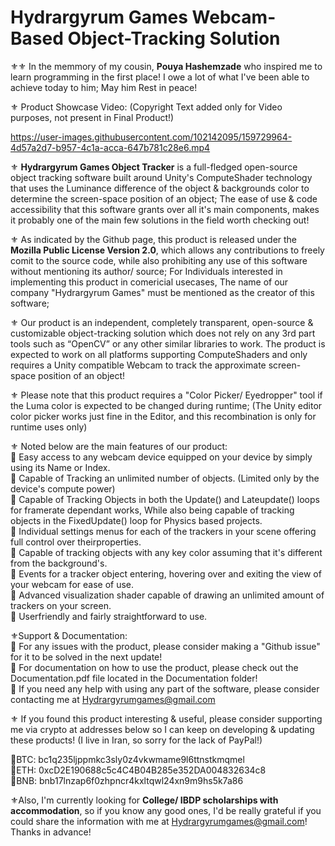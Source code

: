 # Hydrargyrum Games Webcam-Based Object-Tracking Solution 

⚜⚜ In the memmory of my cousin, **Pouya Hashemzade** who inspired me to learn programming in the first place! I owe a lot of what I've been able to achieve today to him; May him Rest in peace! 

⚜ Product Showcase Video: (Copyright Text added only for Video purposes, not present in Final Product!)

https://user-images.githubusercontent.com/102142095/159729964-4d57a2d7-b957-4c1a-acca-647b781c28e6.mp4

⚜ **Hydrargyrum Games Object Tracker** is a full-fledged open-source object tracking software built around Unity's ComputeShader technology that uses the Luminance difference of the object & backgrounds color to determine the screen-space position of an object; The ease of use & code accessibility that this software grants over all it's main components, makes it probably one of the main few solutions in the field worth checking out! 

⚜ As indicated by the Github page, this product is released under the **Mozilla Public License Version 2.0**, which allows any contributions to freely comit to the source code, while also prohibiting any use of this software without mentioning its author/ source; For Individuals interested in implementing this product in comericial usecases, The name of our company "Hydrargyrum Games" must be mentioned as the creator of this software; 

⚜ Our product is an independent, completely transparent, open-source & customizable object-tracking solution which does not rely on any 3rd part tools such as “OpenCV” or any other similar libraries to work. The product is expected to work on all platforms supporting ComputeShaders and only requires a Unity compatible Webcam to track the approximate screen-space position of an object! 

⚜ Please note that this product requires a "Color Picker/ Eyedropper" tool if the Luma color is expected to be changed during runtime; (The Unity editor color picker works just fine in the Editor, and this recombination is only for runtime uses only) 

⚜ Noted below are the main features of our product:
 <br>     🏅 Easy access to any webcam device equipped on your device by simply using its Name or Index.
 <br>     🏅 Capable of Tracking an unlimited number of objects. (Limited only by the device's compute power)
 <br>     🏅 Capable of Tracking Objects in both the Update() and Lateupdate() loops for framerate dependant works, While also being capable of tracking objects in the FixedUpdate() loop for Physics based projects.
 <br>     🏅 Individual settings menus for each of the trackers in your scene offering full control over theirproperties.
 <br>     🏅 Capable of tracking objects with any key color assuming that it's different from the background's.
 <br>     🏅 Events for a tracker object entering, hovering over and exiting the view of your webcam for ease of use.
 <br>     🏅 Advanced visualization shader capable of drawing an unlimited amount of trackers on your screen.
 <br>     🏅 Userfriendly and fairly straightforward to use. 

⚜Support & Documentation:
<br>     🔱 For any issues with the product, please consider making a "Github issue" for it to be solved in the next update!
<br>     🔱 For documentation on how to use the product, please check out the Documentation.pdf file located in the Documentation folder!
<br>     🔱 If you need any help with using any part of the software, please consider contacting me at Hydrargyrumgames@gmail.com 

⚜ If you found this product interesting & useful, please consider supporting me via crypto at addresses below so I can keep on developing & updating these products! (I live in Iran, so sorry for the lack of PayPal!) 

🔱BTC: bc1q235ljppmkc3sly0z4vkwmame9l6ttnstkmqmel
<br>🔱ETH: 0xcD2E190688c5c4C4B04B285e352DA004832634c8
<br>🔱BNB: bnb17lnzap6f0zhpncr4kxltqwl24xn9m9hs5k7a86 

⚜Also, I'm currently looking for **College/ IBDP scholarships with accommodation**, so if you know any good ones, I'd be really grateful if you could share the information with me at Hydrargyrumgames@gmail.com! Thanks in advance!
